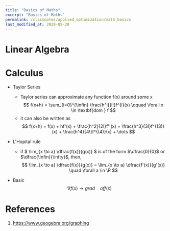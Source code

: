 ```yaml
---
title: "Basics of Maths"
excerpt: "Basics of Maths"
permalink: /classnotes/applied_optimization/math_basics
last_modified_at: 2020-09-20
---
```


# Linear Algebra



# Calculus
- Taylor Series
  - Taylor series can approximate any function f(x) around some x
  $$
   f(x+h) = \sum_{i=0}^{\infin} \frac{h^i}{i!}f^{i}(x) \qquad \forall x \in  \textbf{dom } f
   $$
   - it can also be written as
   $$
   f(x+h) = f(x) + hf'(x) + \frac{h^2}{2!}f''(x) + \frac{h^3}{3!}f^{(3)}(x) + \frac{h^4}{4!}f^{(4)}(x) + \dots
  $$
- L'Hopital rule
  - if 
    $
        \lim_{x \to a} \dfrac{f(x)}{g(x)}
    $
    is of the form $\dfrac{0}{0}$ or $\dfrac{\infin}{\infty}$, then,
    $$
        \lim_{x \to a} \dfrac{f(x)}{g(x)} = \lim_{x \to a} \dfrac{f'(x)}{g'(x)} \quad \forall a \in \R
    $$

- Basic
  $$
  \nabla f(x) \rightarrow grad \quad of f(x)
  $$

# References
1. https://www.geogebra.org/graphing

